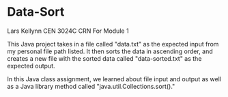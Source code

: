 # Data-Sort

Lars Kellynn
CEN 3024C
CRN 
For Module 1

This Java project takes in a file called "data.txt" as the expected input from my personal file path listed. It then sorts the data in ascending order, and creates a new file with the sorted data called "data-sorted.txt" as the expected output.

In this Java class assignment, we learned about file input and output as well as a Java library method called "java.util.Collections.sort()."
